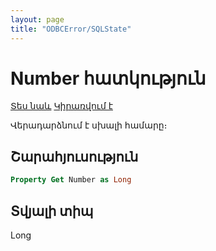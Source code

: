 ```yaml
---
layout: page
title: "ODBCError/SQLState"
---
```



# Number հատկություն

[Տես նաև](../ODBCError.md)  [Կիրառվում է](../ODBCError.md) 

Վերադարձնում է սխալի համարը։

## Շարահյուսություն

``` vb
Property Get Number as Long 
```

## Տվյալի տիպ

Long
